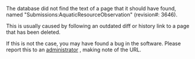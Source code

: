 The database did not find the text of a page that it should have found, named "Submissions:AquaticResourceObservation" (revision#: 3646).
 



 This is usually caused by following an outdated diff or history link to a page that has been deleted.
 



 If this is not the case, you may have found a bug in the software.
Please report this to an
 [administrator](http://ontologydesignpatterns.org/wiki/Special:ListUsers/sysop "Special:ListUsers/sysop") 
 , making note of the URL.